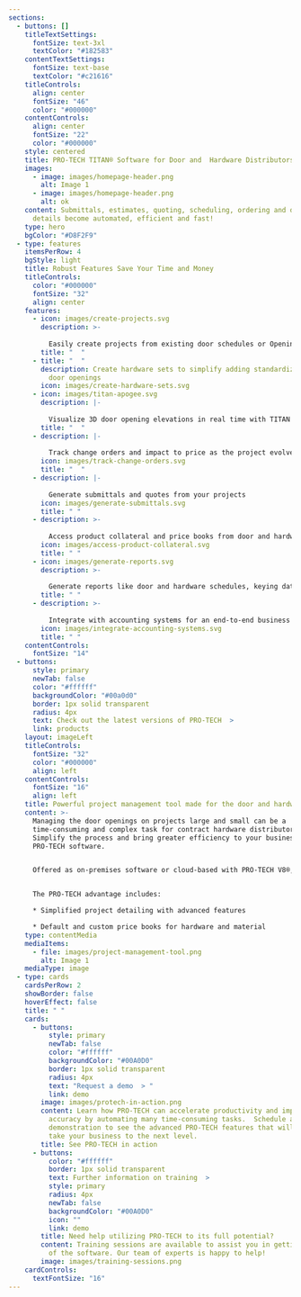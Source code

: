 ```yaml
---
sections:
  - buttons: []
    titleTextSettings:
      fontSize: text-3xl
      textColor: "#182583"
    contentTextSettings:
      fontSize: text-base
      textColor: "#c21616"
    titleControls:
      align: center
      fontSize: "46"
      color: "#000000"
    contentControls:
      align: center
      fontSize: "22"
      color: "#000000"
    style: centered
    title: PRO-TECH TITAN® Software for Door and  Hardware Distributors
    images:
      - image: images/homepage-header.png
        alt: Image 1
      - image: images/homepage-header.png
        alt: ok
    content: Submittals, estimates, quoting, scheduling, ordering and delivery
      details become automated, efficient and fast!
    type: hero
    bgColor: "#D8F2F9"
  - type: features
    itemsPerRow: 4
    bgStyle: light
    title: Robust Features Save Your Time and Money
    titleControls:
      color: "#000000"
      fontSize: "32"
      align: center
    features:
      - icon: images/create-projects.svg
        description: >-
          
          Easily create projects from existing door schedules or Openings Studio™
        title: "  "
      - title: "  "
        description: Create hardware sets to simplify adding standardized hardware to
          door openings
        icon: images/create-hardware-sets.svg
      - icon: images/titan-apogee.svg
        description: |-
          
          Visualize 3D door opening elevations in real time with TITAN APOGEE
        title: "  "
      - description: |-
          
          Track change orders and impact to price as the project evolves
        icon: images/track-change-orders.svg
        title: "  "
      - description: |-
          
          Generate submittals and quotes from your projects
        icon: images/generate-submittals.svg
        title: " "
      - description: >-
          
          Access product collateral and price books from door and hardware manufacturers
        icon: images/access-product-collateral.svg
        title: " "
      - icon: images/generate-reports.svg
        description: >-
          
          Generate reports like door and hardware schedules, keying data and material cost
        title: " "
      - description: >-
          
          Integrate with accounting systems for an end-to-end business experience
        icon: images/integrate-accounting-systems.svg
        title: " "
    contentControls:
      fontSize: "14"
  - buttons:
      style: primary
      newTab: false
      color: "#ffffff"
      backgroundColor: "#00a0d0"
      border: 1px solid transparent
      radius: 4px
      text: Check out the latest versions of PRO-TECH  >
      link: products
    layout: imageLeft
    titleControls:
      fontSize: "32"
      color: "#000000"
      align: left
    contentControls:
      fontSize: "16"
      align: left
    title: Powerful project management tool made for the door and hardware industry
    content: >-
      Managing the door openings on projects large and small can be a
      time-consuming and complex task for contract hardware distributors.
      Simplify the process and bring greater efficiency to your business with
      PRO-TECH software.


      Offered as on-premises software or cloud-based with PRO-TECH V8®, or exclusively on the cloud as PRO-TECH TITAN®. Help for your most time-consuming tasks is here!  


      The PRO-TECH advantage includes:

      * Simplified project detailing with advanced features

      * Default and custom price books for hardware and material
    type: contentMedia
    mediaItems:
      - file: images/project-management-tool.png
        alt: Image 1
    mediaType: image
  - type: cards
    cardsPerRow: 2
    showBorder: false
    hoverEffect: false
    title: " "
    cards:
      - buttons:
          style: primary
          newTab: false
          color: "#ffffff"
          backgroundColor: "#00A0D0"
          border: 1px solid transparent
          radius: 4px
          text: "Request a demo  > "
          link: demo
        image: images/protech-in-action.png
        content: Learn how PRO-TECH can accelerate productivity and improve project
          accuracy by automating many time-consuming tasks.  Schedule a software
          demonstration to see the advanced PRO-TECH features that will help
          take your business to the next level. 
        title: See PRO-TECH in action
      - buttons:
          color: "#ffffff"
          border: 1px solid transparent
          text: Further information on training  >
          style: primary
          radius: 4px
          newTab: false
          backgroundColor: "#00A0D0"
          icon: ""
          link: demo
        title: Need help utilizing PRO-TECH to its full potential?
        content: Training sessions are available to assist you in getting the most out
          of the software. Our team of experts is happy to help!
        image: images/training-sessions.png
    cardControls:
      textFontSize: "16"
---
```


